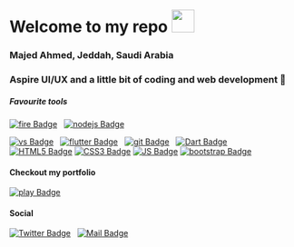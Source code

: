 # Welcome to my repo <img src="https://media.giphy.com/media/UVG0BN8TOMKkPOJS6e/giphy.gif" width="40px" alt="">

### Majed Ahmed, Jeddah, Saudi Arabia
### Aspire UI/UX and a little bit of coding and web development 📱

##### Favourite tools
[![fire Badge](https://img.shields.io/badge/-Firebase-FFCA28?style=for-the-badge&labelColor=273347&logo=firebase&logoColor=FFCA28)](#) &nbsp;
[![nodejs Badge](https://img.shields.io/badge/-Node.js-68a063?style=for-the-badge&labelColor=303030&logo=nodejs&logoColor=white)](#) &nbsp;

[![vs Badge](https://img.shields.io/badge/-VS_Code-007ACC?style=for-the-badge&labelColor=273347&logo=visual-studio-code&logoColor=007ACC)](#) &nbsp;
[![flutter Badge](https://img.shields.io/badge/-Flutter-61DAFB?style=for-the-badge&labelColor=273347&logo=flutter&logoColor=61DAFB)](#) &nbsp;
[![git Badge](https://img.shields.io/badge/-Git-F05032?style=for-the-badge&labelColor=273347&logo=git&logoColor=F05032)](#) &nbsp;
[![Dart Badge](https://img.shields.io/badge/-dart-blue?style=for-the-badge&labelColor=273347&logo=dart&logoColor=blue)](#) &nbsp;
[![HTML5 Badge](https://img.shields.io/badge/-html-orange?style=for-the-badge&labelColor=273347&logo=html5&logoColor=orange)](#)
[![CSS3 Badge](https://img.shields.io/badge/-CSS3-lightblue?style=for-the-badge&labelColor=273347&logo=css3&logoColor=lightblue)](#)
[![JS Badge](https://img.shields.io/badge/-javascript-orange?style=for-the-badge&labelColor=273347&logo=javascript&logoColor=orange)](#)
[![bootstrap Badge](https://img.shields.io/badge/-Bootstrap-563d7c?style=for-the-badge&labelColor=273347&logo=bootstrap&logoColor=563d7c)](#)

#### Checkout my portfolio
[![play Badge](https://img.shields.io/badge/-Portfolio-852bcf?style=for-the-badge&labelColor=411763&logo=google-chrome&logoColor=white&link=https://MajedAhmed.me)](https://MajedAhmed.me)
#### Social
[![Twitter Badge](https://img.shields.io/badge/-itsMajed-FF4500?style=flat&labelColor=FF4500&logo=reddit&logoColor=white&link=https://www.reddit.com/user/itsMajed)](https://www.reddit.com/user/itsMajed) &nbsp;
[![Mail Badge](https://img.shields.io/badge/-Majed-c0392b?style=flat&labelColor=c0392b&logo=gmail&logoColor=white)](mailto:AlhasenMajed@gmail.com)
